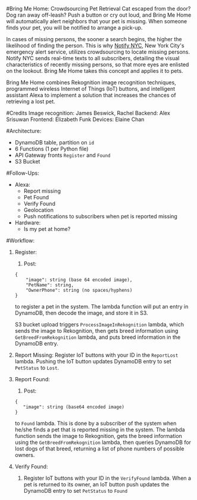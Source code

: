 #Bring Me Home: Crowdsourcing Pet Retrieval
Cat escaped from the door? Dog ran away off-leash? Push a button or cry out loud, and Bring Me Home will automatically alert neighbors that your pet is missing. When someone finds your pet, you will be notified to arrange a pick-up.

In cases of missing persons, the sooner a search begins, the higher the likelihood of finding the person. This is why <a href="https://a858-nycnotify.nyc.gov/notifynyc/">Notify NYC</a>, New York City's emergency alert service, utilizes crowdsourcing to locate missing persons. Notify NYC sends real-time texts to all subscribers, detailing the visual characteristics of recently missing persons, so that more eyes are enlisted on the lookout. Bring Me Home takes this concept and applies it to pets.

Bring Me Home combines Rekognition image recognition techniques, programmed wireless Internet of Things (IoT) buttons, and intelligent assistant Alexa to implement a solution that increases the chances of retrieving a lost pet.

#Credits
Image recognition: James Beswick, Rachel
Backend: Alex Srisuwan
Frontend: Elizabeth Funk
Devices: Elaine Chan

#Architecture:
* DynamoDB table, partition on `id`
* 6 Functions (1 per Python file)
* API Gateway fronts `Register` and `Found`
* S3 Bucket

#Follow-Ups:
* Alexa:
  * Report missing
  * Pet Found
  * Verify Found
  * Geolocation
  * Push notifications to subscribers when pet is reported missing
* Hardware:
  * Is my pet at home?

#Workflow:
 1. Register:

    1. Post:
    ```
    {
        "image": string (base 64 encoded image),
        "PetName": string,
        "OwnerPhone": string (no spaces/hyphens)
    }
    ```
    to register a pet in the system. The lambda function will put an entry in DynamoDB, then decode the image, and store it in S3.

    S3 bucket upload triggers `ProcessImageInRekognition` lambda, which sends the image to Rekognition, then gets breed information using `GetBreedFromRekognition` lambda, and puts breed information in the DynamoDB entry.

2. Report Missing: 
    Register IoT buttons with your ID in the `ReportLost` lambda.
    Pushing the IoT button updates DynamoDB entry to set `PetStatus` to `Lost`.

3. Report Found:

     1. Post:
     ```
     {
        "image": string (base64 encoded image)
     }
    ```
    to `Found` lambda. This is done by a subscriber of the system when he/she finds a pet that is reported missing in the system. The lambda function sends the image to Rekognition, gets the breed information using the `GetBreedFromRekognition` lambda, then queries DynamoDB for lost dogs of that breed, returning a list of phone numbers of possible owners.

4. Verify Found:
    1. Register IoT buttons with your ID in the `VerifyFound` lambda. When a pet is returned to its owner, an IoT button push updates the DynamoDB entry to set `PetStatus` to `Found`